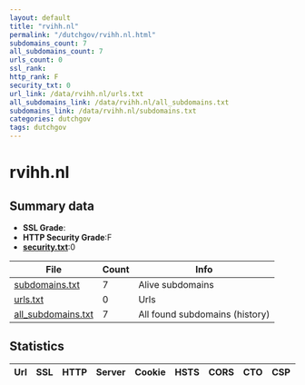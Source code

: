 ```yaml
---
layout: default
title: "rvihh.nl"
permalink: "/dutchgov/rvihh.nl.html"
subdomains_count: 7
all_subdomains_count: 7
urls_count: 0
ssl_rank: 
http_rank: F
security_txt: 0
url_link: /data/rvihh.nl/urls.txt
all_subdomains_link: /data/rvihh.nl/all_subdomains.txt
subdomains_link: /data/rvihh.nl/subdomains.txt
categories: dutchgov
tags: dutchgov
---
```



# rvihh.nl
## Summary data


 - **SSL Grade**:
 - **HTTP Security Grade**:F
 - **[security.txt](https://www.digitaleoverheid.nl/nieuws/standaard-security-txt-nu-verplicht-voor-overheid/)**:0


| File       | Count | Info |
|------------|-------|------|
|[subdomains.txt](/DutchGovScope/data/rvihh.nl/subdomains.txt)|7|Alive subdomains|
|[urls.txt](/DutchGovScope/data/rvihh.nl/urls.txt)|0|Urls|
|[all_subdomains.txt](/DutchGovScope/data/rvihh.nl/all_subdomains.txt)|7|All found subdomains (history)|


## Statistics


| Url | SSL | HTTP | Server | Cookie | HSTS | CORS | CTO | CSP | XFO | XXP | RP |FP| Tech |Title |
|--------|-------|-------|------|------|------|------|------|------|------|------|------|------|------|------|


